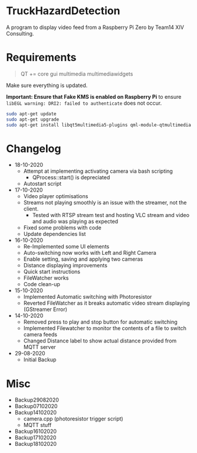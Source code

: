 # TruckHazardDetection
A program to display video feed from a Raspberry Pi Zero by Team14 XIV Consulting.

# Requirements
> QT += core gui multimedia multimediawidgets

Make sure everything is updated.

**Important: Ensure that Fake KMS is enabled on Raspberry Pi** to ensure `libEGL warning: DRI2: failed to authenticate` does not occur.

```bash
sudo apt-get update
sudo apt-get upgrade
sudo apt-get install libqt5multimedia5-plugins qml-module-qtmultimedia qt5-default qtcreator qtmultimedia5-dev 

```

# Changelog
- 18-10-2020
    - Attempt at implementing activating camera via bash scripting
        - QProcess::start() is depreciated
    - Autostart script
- 17-10-2020
    - Video player optimisations
    - Streams not playing smoothly is an issue with the streamer, not the client.
        - Tested with RTSP stream test and hosting VLC stream and video and audio was playing as expected
    - Fixed some problems with code
    - Update dependencies list
- 16-10-2020
    - Re-Implemented some UI elements
    - Auto-switching now works with Left and Right Camera
    - Enable setting, saving and applying two cameras
    - Distance displaying improvements
    - Quick start instructions
    - FileWatcher works
    - Code clean-up 
- 15-10-2020
    - Implemented Automatic switching with Photoresistor
    - Reverted FileWatcher as it breaks automatic video stream displaying (GStreamer Error)
- 14-10-2020
    - Removed press to play and stop button for automatic switching
    - Implemented Filewatcher to monitor the contents of a file to switch camera feeds
    - Changed Distance label to show actual distance provided from MQTT server
- 29-08-2020
    - Initial Backup

# Misc
- Backup29082020
- Backup07102020
- Backup14102020
    - camera.cpp (photoresistor trigger script)
    - MQTT stuff
- Backup16102020
- Backup17102020
- Backup18102020



